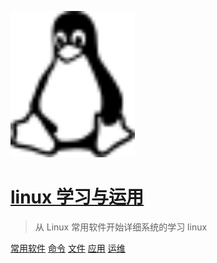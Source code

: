 <img src="_img/logo.svg" width="199.43px" height="234.2px" ></div>

# [linux 学习与运用](/)

> 从 Linux 常用软件开始详细系统的学习 linux

[常用软件](/software/)
[命令](/command/)
[文件](/file/)
[应用](/application/)
[运维](/operation-and-maintenance/)
